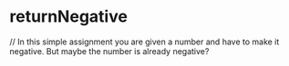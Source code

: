 # returnNegative
// In this simple assignment you are given a number and have to make it negative. But maybe the number is already negative?
